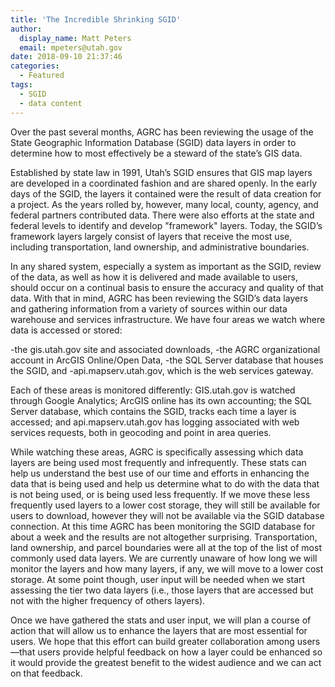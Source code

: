 ```yaml
---
title: 'The Incredible Shrinking SGID'
author:
  display_name: Matt Peters
  email: mpeters@utah.gov
date: 2018-09-10 21:37:46
categories:
  - Featured
tags:
  - SGID
  - data content
---
```


Over the past several months, AGRC has been reviewing the usage of the State Geographic Information Database (SGID) data layers in order to determine how to most effectively be a steward of the state’s GIS data. 

Established by state law in 1991, Utah’s SGID ensures that GIS map layers are developed in a coordinated fashion and are shared openly. In the early days of the SGID, the layers it contained were the result of data creation for a project. As the years rolled by, however, many local, county, agency, and federal partners contributed data. There were also efforts at the state and federal levels to identify and develop "framework" layers. Today, the SGID’s framework layers largely consist of layers that receive the most use, including transportation, land ownership, and administrative boundaries. 

In any shared system, especially a system as important as the SGID, review of the data, as well as how it is delivered and made available to users, should occur on a continual basis to ensure the accuracy and quality of that data. With that in mind, AGRC has been reviewing the SGID’s data layers and gathering information from a variety of sources within our data warehouse and services infrastructure. We have four areas we watch where data is accessed or stored: 

-the gis.utah.gov site and associated downloads, 
-the AGRC organizational account in ArcGIS Online/Open Data, 
-the SQL Server database that houses the SGID, and 
-api.mapserv.utah.gov, which is the web services gateway.   

Each of these areas is monitored differently: GIS.utah.gov is watched through Google Analytics; ArcGIS online has its own accounting; the SQL Server database, which contains the SGID, tracks each time a layer is accessed; and api.mapserv.utah.gov has logging associated with web services requests, both in geocoding and point in area queries. 

While watching these areas, AGRC is specifically assessing which data layers are being used most frequently and infrequently. These stats can help us understand the best use of our time and efforts in enhancing the data that is being used and help us determine what to do with the data that is not being used, or is being used less frequently. If we move these less frequently used layers to a lower cost storage, they will still be available for users to download, however they will not be available via the SGID database connection. 
At this time AGRC has been monitoring the SGID database for about a week and the results are not altogether surprising. Transportation, land ownership, and parcel boundaries were all at the top of the list of most commonly used data layers. We are currently unaware of how long we will monitor the layers and how many layers, if any, we will move to a lower cost storage. At some point though, user input will be needed when we start assessing the tier two data layers (i.e., those layers that are accessed but not with the higher frequency of others layers). 

Once we have gathered the stats and user input, we will plan a course of action that will allow us to enhance the layers that are most essential for users. We hope that this effort can build greater collaboration among users—that users provide helpful feedback on how a layer could be enhanced so it would provide the greatest benefit to the widest audience and we can act on that feedback. 
